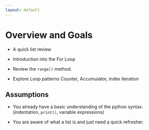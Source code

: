 ```yaml
---
layout: default
---
```


# Overview and Goals

* A quick list review

* Introduction into the For Loop

* Review the `range()` method.

* Explore Loop patterns Counter, Accumulator, index iteration

## Assumptions

* You already have a basic understanding of the python syntax. (indentation, `print()`, variable expressions)
 
* You are aware of what a list is and just need a quick refresher.